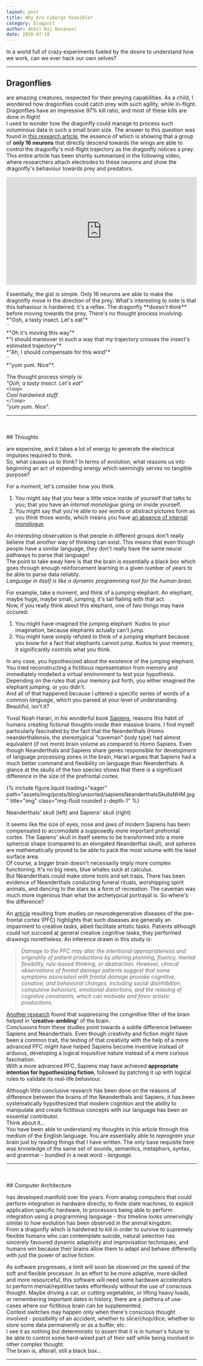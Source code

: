 ```yaml
---
layout: post
title: Why Are Cyborgs Feasible?
category: blogpost
author: Akhil Raj Baranwal
date: 2020-07-18
---
```


In a world full of crazy experiments fueled by the desire to understand how we work, can we ever hack our own selves?

---

## Dragonflies

are amazing creatures, respected for their preying capabilities. As a child, I wondered how dragonflies could catch prey with such agility, while in-flight. Dragonflies have an impressive 97% kill ratio, and most of these kills are done in flight!<br>
I used to wonder how the dragonfly could manage to process such voluminous data in such a small brain size. The answer to this question was found in [this research article](https://www.pnas.org/content/110/2/696), the essence of which is showing that a group of **only 16 neurons** that directly descend towards the wings are able to control the dragonfly's mid-flight trajectory as the dragonfly notices a prey. This entire article has been shortly summarised in the following video, where researchers attach electrodes to these neurons and show the dragonfly's behaviour towards prey and predators.

<div style="text-align:center"><div style="position:relative;height:0;padding-bottom:56.25%"><iframe src="https://embed.ted.com/talks/lang/en/greg_gage_how_a_dragonfly_s_brain_is_designed_to_kill" width="854" height="480" style="position:absolute;left:0;top:0;width:100%;height:100%" frameborder="0" scrolling="no" allowfullscreen></iframe></div></div>

<br>
Essentially, the gist is simple. Only 16 neurons are able to make the dragonfly move in the direction of the prey. What's interesting to note is that this behaviour is hardwired; it's a reflex. The dragonfly **doesn't think** before moving towards the prey. There's no thought process involving:<br>
*"Ooh, a tasty insect. Let's eat"*<br>
`<loop>`<br>
*"Oh it's moving this way"*<br>
*"I should maneuver in such a way that my trajectory crosses the insect's estimated trajectory"*<br>
*"Ah, I should compensate for this wind"*<br>
`</loop>`<br>
*"yum yum. Nice"*.

The thought process simply is:<br>
*"Ooh, a tasty insect. Let's eat"*<br>
`<loop>`<br>
*Cool hardwired stuff.*<br>
`</loop>`<br>
*"yum yum. Nice"*.

---

<br>
<br>
## Thoughts

are expensive, and it takes a lot of energy to generate the electrical impulses required to think.<br>
So, what causes us to think? In terms of evolution, what reasons us into beginning an act of expending energy which seemingly serves no tangible purpose?<br>

For a moment, let's consider how you think.<br>
1. You might say that you hear a little voice inside of yourself that talks to you; that you have an *internal monologue* going on inside yourself.
2. You might say that you're able to *see* words or abstract pictures form as you think those words, which means you have [an absence of internal monologue](https://en.wikipedia.org/wiki/Internal_monologue#Absence_of_an_internal_monologue).

An interesting observation is that people in different groups don't really believe that *another* way of thinking can exist. This means that even though people have a similar language, they don't really have the same neural pathways to parse that language!<br>
The point to take away here is that the brain is essentially a black box which goes through enough reinforcement learning in a given number of years to be able to parse data reliably.<br>
*Language in itself is like a dynamic programming tool for the human brain.*<br>

For example, take a moment, and think of a jumping elephant. An elephant, maybe huge, maybe small, jumping, it's tail flailing with that act.<br>
Now, if you really think about this elephant, one of two things may have occured:
1. You might have imagined the jumping elephant. Kudos to your imagination, because elephants actually can't jump.
2. You might have simply refuted to think of a jumping elephant because you know for a fact that elephants cannot jump. Kudos to your memory, it significantly controls what you think.

In any case, you hypothesized about the existence of the jumping elephant. You tried reconstructing a fictitious representation from memory and immediately modelled a virtual environment to test your hypothesis. Depending on the rules that your memory put forth, you either imagined the elephant jumping, or you didn't.<br>
And all of that happened because I uttered a specific series of words of a common *language*, which you parsed at your level of understanding.<br>
Beautiful, isn't it?

Yuval Noah Harari, in his wonderful book [Sapiens](https://www.amazon.in/Sapiens-Humankind-Yuval-Noah-Harari/dp/0099590085), reasons this habit of humans creating fictional thoughts inside their massive brains. I find myself particularly fascinated by the fact that the Neanderthals (Homo neanderthalensis, the stereotypical "caveman" body type) had almost equivalent (if not more) brain volume as compared to Homo Sapiens. Even though Neanderthals and Sapiens share genes responsible for development of language processing zones in the brain, Harari argues that Sapiens had a much better command and flexibility on language than Neanderthals. A glance at the skulls of the two species shows that there is a significant difference in the size of the prefrontal cortex.

{% include figure.liquid loading="eager" path="assets/img/posts/blog/unsorted/sapiensNeanderthalsSkullsNHM.jpg" title="img" class="img-fluid rounded z-depth-1" %}

<div class="caption">
    Neanderthals' skull (left) and Sapiens' skull (right)
</div>

It seems like the size of eyes, nose and jaws of modern Sapiens has been compensated to accomodate a supposedly more important prefrontal cortex. The Sapiens' skull in itself seems to be transformed into a more spherical shape (compared to an elongated Neanderthal skull), and spheres are mathematically proved to be able to pack the most volume with the least surface area.<br>
Of course, a bigger brain doesn't necessarily imply more complex functioning. It's no big news, blue whales suck at calculus.<br>
But Neanderthals could make stone tools and set traps. There has been evidence of Neanderthals conducting funeral rituals, worshipping spirit animals, and dancing to the stars as a form of recreation. The caveman was much more ingenious than what the archetypical portrayal is. So where's the difference?<br>

An [article](https://www.ncbi.nlm.nih.gov/pmc/articles/PMC4107958/) resulting from studies on neurodegenerative diseases of the pre-frontal cortex (PFC) highlights that such diseases are generally an impairment to creative tasks, albeit facilitate artistic tasks. Patients although could not succeed at general creative cognitive tasks, they performed drawings nonetheless. An inference drawn in this study is:
 > *Damage to the PFC may alter the intentional appropriateness and originality of patient productions by altering planning, fluency, mental flexibility, rule-based thinking, or abstraction. However, clinical observations of frontal damage patients suggest that some symptoms associated with frontal damage provoke cognitive, conative, and behavioral changes, including social disinhibition, compulsive behaviors, emotional distortions, and the relaxing of cognitive constraints, which can motivate and favor artistic productions.*

[Another research](https://www.sciencedaily.com/releases/2013/03/130314144356.htm) found that suppressing the conginitive filter of the brain helped in **'creative-ambling'** of the brain.<br>
Conclusions from these studies point towards a subtle difference between Sapiens and Neanderthals. Even though creativity and fiction might have been a common trait, the testing of that creativity with the help of a more advanced PFC might have helped Sapiens become inventive instead of arduous, developing a logical inquisitive nature instead of a mere curious fascination.<br>
With a more advanced PFC, Sapiens may have achieved **appropriate intention for hypothesizing fiction**, followed by patching it up with logical rules to validate its real-life behaviour.

Although little conclusive research has been done on the reasons of difference between the brains of the Neanderthals and Sapiens, it has been systematically hypothesized that modern cognition and the ability to manipulate and create fictitious concepts with our language has been an essential contributor.<br>
Think about it...<br>
You have been able to understand my thoughts in this article through this medium of the English language. You are essentially able to *reprogram* your brain just by reading things that I have written. The only base requisite here was knowledge of the same set of sounds, semantics, metaphors, syntax, and grammar - bundled in a neat word - *language*.

---

<br>
<br>
## Computer Architecture

has developed manifold over the years. From analog computers that could perform integration in hardware directly, to finite state machines, to explicit application specific hardware, to processors being able to perform integration using a programming language - this timeline looks unnervingly similar to how evolution has been observed in the animal kingdom.<br>
From a dragonfly which is hardwired to kill in order to survive to supremely flexible humans who can contemplate suicide, natural selection has sincerely favoured dynamic adaptivity and improvisation techniques, and humans win because their brains allow them to adapt and behave differently with just the power of active fiction.<br>

As software progresses, a limit will soon be observed on the speed of the soft and flexible processor. In an effort to be more adaptive, more skilled and more resourceful, this software will need some hardware accelerators to perform menial/repititive tasks effortlessly without the use of conscious thought. Maybe driving a car, or cutting vegetables, or lifting heavy loads, or remembering important dates in history, there are a plethora of use-cases where our fictitious brain can be supplemented.<br>
Context switches may happen only when there's conscious thought involved - possibility of an accident, whether to slice/chop/dice, whether to store some data permanently or as a buffer, etc.<br>
I see it as nothing but deterministic to assert that it is in human's future to be able to control some hard-wired part of their self while being involved in other complex thought.<br>
The brain is, afterall, still a black box...

---
